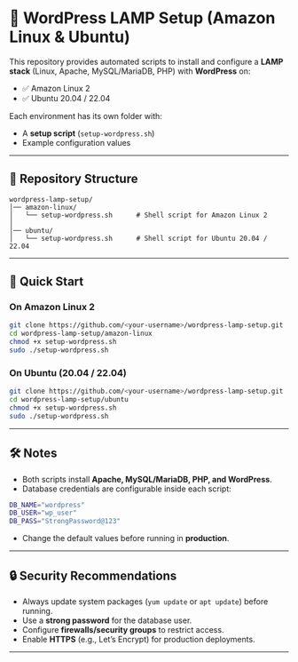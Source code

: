 # 📌 WordPress LAMP Setup (Amazon Linux & Ubuntu)

This repository provides automated scripts to install and configure a **LAMP stack** (Linux, Apache, MySQL/MariaDB, PHP) with **WordPress** on:

* ✅ Amazon Linux 2
* ✅ Ubuntu 20.04 / 22.04

Each environment has its own folder with:

* A **setup script** (`setup-wordpress.sh`)
* Example configuration values

---

## 📂 Repository Structure

```
wordpress-lamp-setup/
│── amazon-linux/
│   └── setup-wordpress.sh      # Shell script for Amazon Linux 2
│
│── ubuntu/
│   └── setup-wordpress.sh      # Shell script for Ubuntu 20.04 / 22.04
```

---

## 🚀 Quick Start

### On Amazon Linux 2

```bash
git clone https://github.com/<your-username>/wordpress-lamp-setup.git
cd wordpress-lamp-setup/amazon-linux
chmod +x setup-wordpress.sh
sudo ./setup-wordpress.sh
```

### On Ubuntu (20.04 / 22.04)

```bash
git clone https://github.com/<your-username>/wordpress-lamp-setup.git
cd wordpress-lamp-setup/ubuntu
chmod +x setup-wordpress.sh
sudo ./setup-wordpress.sh
```

---

## 🛠️ Notes

* Both scripts install **Apache, MySQL/MariaDB, PHP, and WordPress**.
* Database credentials are configurable inside each script:

```bash
DB_NAME="wordpress"
DB_USER="wp_user"
DB_PASS="StrongPassword@123"
```

* Change the default values before running in **production**.

---

## 🔒 Security Recommendations

* Always update system packages (`yum update` or `apt update`) before running.
* Use a **strong password** for the database user.
* Configure **firewalls/security groups** to restrict access.
* Enable **HTTPS** (e.g., Let’s Encrypt) for production deployments.

---
